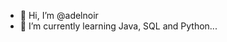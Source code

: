 - 👋 Hi, I’m @adelnoir
- 🌱 I’m currently learning Java, SQL and Python...


<!---
adelnoir/adelnoir is a ✨ special ✨ repository because its `README.md` (this file) appears on your GitHub profile.
You can click the Preview link to take a look at your changes.
--->
